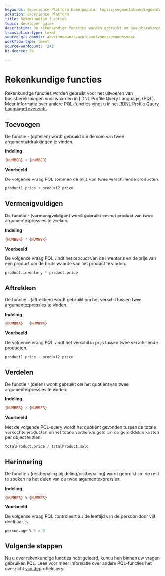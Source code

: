 ```yaml
---
keywords: Experience Platform;home;popular topics;segmentation;Segmentation;Segmentation Service;pql;PQL;Profile Query Language;arithmetic functions;arithmetic;
solution: Experience Platform
title: Rekenkundige functies
topic: developer guide
description: De rekenkundige functies worden gebruikt om basisberekeningen op waarden in de Taal van de Vraag van het Profiel (PQL) uit te voeren.
translation-type: tm+mt
source-git-commit: 4b2df39b84b2874cbfda9ef2d68c4b50d00596ac
workflow-type: tm+mt
source-wordcount: '242'
ht-degree: 2%

---
```



# Rekenkundige functies

Rekenkundige functies worden gebruikt voor het uitvoeren van basisberekeningen voor waarden in [!DNL Profile Query Language] (PQL). Meer informatie over andere PQL-functies vindt u in het [[!DNL Profile Query Language] overzicht](./overview.md).

## Toevoegen

De functie `+` (optellen) wordt gebruikt om de som van twee argumentuitdrukkingen te vinden.

**Indeling**

```sql
{NUMBER} + {NUMBER}
```

**Voorbeeld**

De volgende vraag PQL sommen de prijs van twee verschillende producten.

```sql
product1.price + product2.price
```

## Vermenigvuldigen

De functie `*` (vermenigvuldigen) wordt gebruikt om het product van twee argumentexpressies te zoeken.

**Indeling**

```sql
{NUMBER} * {NUMBER}
```

**Voorbeeld**

De volgende vraag PQL vindt het product van de inventaris en de prijs van een product om de bruto waarde van het product te vinden.

```sql
product.inventory * product.price
```

## Aftrekken

De functie `-` (aftrekken) wordt gebruikt om het verschil tussen twee argumentexpressies te vinden.

**Indeling**

```sql
{NUMBER} - {NUMBER}
```

**Voorbeeld**

De volgende vraag PQL vindt het verschil in prijs tussen twee verschillende producten.

```sql
product1.price - product2.price
```

## Verdelen

De functie `/` (delen) wordt gebruikt om het quotiënt van twee argumentexpressies te vinden.

**Indeling**

```sql
{NUMBER} / {NUMBER}
```

**Voorbeeld**

Met de volgende PQL-query wordt het quotiënt gevonden tussen de totale verkochte producten en het totale verdiende geld om de gemiddelde kosten per object te zien.

```sql
totalProduct.price / totalProduct.sold
```

## Herinnering

De functie `%` (restbepaling bij deling/restbepaling) wordt gebruikt om de rest te zoeken na het delen van de twee argumentexpressies.

**Indeling**

```sql
{NUMBER} % {NUMBER}
```

**Voorbeeld**

De volgende vraag PQL controleert als de leeftijd van de persoon door vijf deelbaar is.

```sql
person.age % 5 = 0
```

## Volgende stappen

Nu u over rekenkundige functies hebt geleerd, kunt u hen binnen uw vragen gebruiken PQL. Lees voor meer informatie over andere PQL-functies het overzicht [van de](./overview.md)profielquery.
